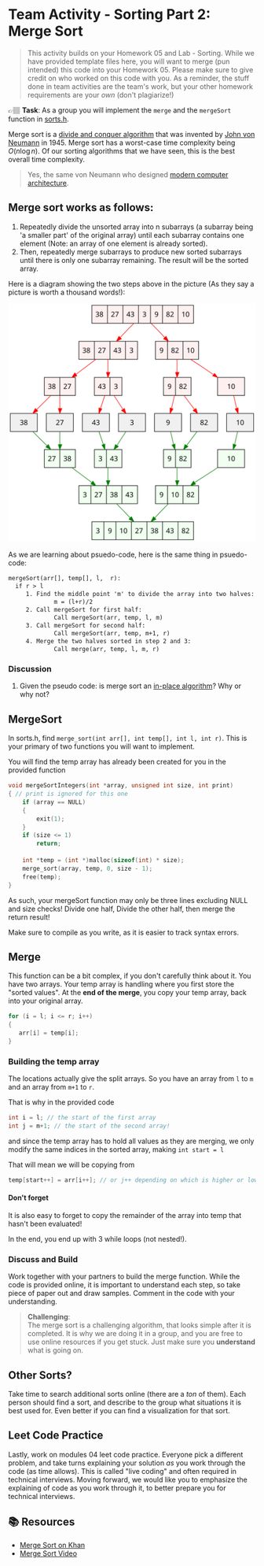 # Team Activity - Sorting Part 2: Merge Sort

> This activity builds on your Homework 05 and Lab - Sorting. While we have provided template files here, you will want to merge (pun intended) this code into your Homework 05.  Please make sure to give credit on who worked on this code with you. As a reminder, the stuff done in team activities are the team's work, but your other homework requirements are your *own* (don't plagiarize!)

👉🏽 **Task**: As a group you will implement the `merge` and the `mergeSort` function in [sorts.h](sorts.h). 

Merge sort is a [divide and conquer algorithm] that was invented by [John von Neumann] in 1945. Merge sort has a worst-case time complexity being $Ο(n\log n)$. Of our sorting algorithms that we have seen, this is the best overall time complexity.

> Yes, the same von Neumann who designed [modern computer architecture]. 


## Merge sort works as follows:

1. Repeatedly divide the unsorted array into n subarrays (a subarray being 'a smaller part' of the original array) until each subarray contains one element (Note: an array of one element is already sorted).
2. Then, repeatedly merge subarrays to produce new sorted subarrays until there is only one subarray remaining. The result will be the sorted array.


Here is a diagram showing the two steps above in the picture (As they say a picture is worth a thousand words!):

![Merge Sort]


As we are learning about psuedo-code, here is the same thing in psuedo-code:
```text
mergeSort(arr[], temp[], l,  r):
  if r > l
     1. Find the middle point 'm' to divide the array into two halves:  
             m = (l+r)/2
     2. Call mergeSort for first half:   
             Call mergeSort(arr, temp, l, m)
     3. Call mergeSort for second half:
             Call mergeSort(arr, temp, m+1, r)
     4. Merge the two halves sorted in step 2 and 3:
             Call merge(arr, temp, l, m, r)
```

### Discussion

1. Given the pseudo code: is merge sort an [in-place algorithm]? Why or why not?


## MergeSort
In sorts.h, find `merge_sort(int arr[], int temp[], int l, int r)`. This is your primary of two functions you will want to implement. 


You will find the temp array has already been created for you in the provided function

```c
void mergeSortIntegers(int *array, unsigned int size, int print)
{ // print is ignored for this one
    if (array == NULL)
    {
        exit(1);
    }
    if (size <= 1)
        return;

    int *temp = (int *)malloc(sizeof(int) * size);
    merge_sort(array, temp, 0, size - 1);
    free(temp);
}
```

As such, your mergeSort function may only be three lines excluding NULL and size checks! Divide one half, Divide the other half, then merge the return result!

Make sure to compile as you write, as it is easier to track syntax errors. 

## Merge

This function can be a bit complex, if you don't carefully think about it. You have two arrays. Your temp array is handling where you first store the "sorted values". At the **end of the merge**, you copy your temp array, back into your original array. 


```c
for (i = l; i <= r; i++)
{
   arr[i] = temp[i];
}
```

### Building the temp array
The locations actually give the split arrays. So you have an array from `l` to `m` and an array from `m+1` to `r`. 

That is why in the provided code
```c
int i = l; // the start of the first array
int j = m+1; // the start of the second array!
```

and since the temp array has to hold all values as they are merging, we only modify the same indices in the sorted array, making `int start = l`

That will mean we will be copying from

```c
temp[start++] = arr[i++]; // or j++ depending on which is higher or lower, or both if they are equal!
```

#### Don't forget
It is also easy to forget to copy the remainder of the array into temp that hasn't been evaluated! 

In the end, you end up with 3 while loops (not nested!). 


### Discuss and Build
Work together with your partners to build the merge function. While the code is provided online, it is important to understand each step, so take piece of paper out and draw samples.  Comment in the code with your understanding.

> **Challenging**:  
> The merge sort is a challenging algorithm, that looks simple after it is completed. It is why we are doing it in a group, and you are free to use online resources if you get stuck. Just make sure you **understand** what is going on. 

## Other Sorts?
Take time to search additional sorts online (there are a *ton* of them). Each person should find a sort, and describe to the group what situations it is best used for. Even better if you can find a visualization for that sort. 


## Leet Code Practice

Lastly, work on modules 04 leet code practice. Everyone pick a different problem, and take turns explaining your solution *as* you work through the code (as time allows). This is called "live coding" and often required in technical interviews. Moving forward, we would like you to emphasize the explaining of code as you work through it, to better prepare you for technical interviews.

## 📚 Resources
* [Merge Sort on Khan](https://www.khanacademy.org/computing/computer-science/algorithms/merge-sort/a/divide-and-conquer-algorithms)
* [Merge Sort Video](https://www.youtube.com/watch?time_continue=1&v=JSceec-wEyw)



[Merge Sort]: mergesort.svg
[divide and conquer algorithm]: https://en.wikipedia.org/wiki/Divide-and-conquer_algorithm
[John von Neumann]: https://en.wikipedia.org/wiki/John_von_Neumann
[in-place algorithm]: https://en.wikipedia.org/wiki/In-place_algorithm
[modern computer architecture]: https://en.wikipedia.org/wiki/Von_Neumann_architecture